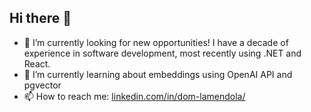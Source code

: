 ## Hi there 👋

- 🔭 I’m currently looking for new opportunities! I have a decade of experience in software development, most recently using .NET and React.
- 🌱 I’m currently learning about embeddings using OpenAI API and pgvector
- 📫 How to reach me: [linkedin.com/in/dom-lamendola/](https://www.linkedin.com/in/dom-lamendola/)
